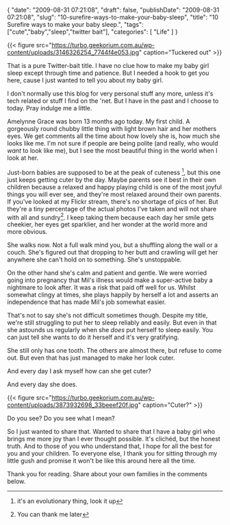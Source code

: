 {
    "date": "2009-08-31 07:21:08",
    "draft": false,
    "publishDate": "2009-08-31 07:21:08",
    "slug": "10-surefire-ways-to-make-your-baby-sleep",
    "title": "10 Surefire ways to make your baby sleep.",
    "tags": ["cute","baby","sleep","twitter bait"],
    "categories": [
        "Life"
    ]
}

{{< figure src="https://turbo.geekorium.com.au/wp-content/uploads/3146326254_7744f4e053.jpg" caption="Tuckered out" >}}

That is a pure Twitter-bait title. I have no clue how to make my baby
girl sleep except through time and patience. But I needed a hook to get
you here, cause I just wanted to tell you about my baby girl.

I don't normally use this blog for very personal stuff any more, unless
it's tech related or stuff I find on the 'net. But I have in the past
and I choose to today. Pray indulge me a little.

Amelynne Grace was born 13 months ago today. My first child. A
gorgeously round chubby little thing with light brown hair and her
mothers eyes. We get comments all the time about how lovely she is, how
much she looks like me. I'm not sure if people are being polite (and
really, who would *want* to look like me), but I see the most beautiful
thing in the world when I look at her.

Just-born babies are supposed to be at the peak of cuteness [^evolution], but this one just keeps getting cuter
by the day. Maybe parents see it best in their own children because a
relaxed and happy playing child is one of the most joyful things you
will ever see, and they're most relaxed around their own parents. If
you've looked at my Flickr stream, there's no shortage of pics of her.
But they're a tiny percentage of the actual photos I've taken and will
not share with all and sundry[^thank]. I keep taking
them because each day her smile gets cheekier, her eyes get sparklier,
and her wonder at the world more and more obvious.

She walks now. Not a full walk mind you, but a shuffling along the wall
or a couch. She's figured out that dropping to her butt and crawling
will get her anywhere she can't hold on to something. She's unstoppable.

On the other hand she's calm and patient and gentle. We were worried
going into pregnancy that Mil's illness would make a super-active baby a
nightmare to look after. It was a risk that paid off well for us. Whilst
somewhat clingy at times, she plays happily by herself a lot and asserts
an independence that has made Mil's job somewhat easier.

That's not to say she's not difficult sometimes though. Despite my
title, we're still struggling to put her to sleep reliably and easily.
But even in that she astounds us regularly when she *does* put herself
to sleep easily. You can just tell she wants to do it herself and it's
very gratifying.

She still only has one tooth. The others are almost there, but refuse to
come out. But even that has just managed to make her look cuter.

And every day I ask myself how can she get cuter?

And every day she does.

{{< figure src="https://turbo.geekorium.com.au/wp-content/uploads/3873932698_33beeef20f.jpg" caption="Cuter?" >}}

Do you see? Do you see what I mean?

So I just wanted to share that. Wanted to share that I have a baby girl
who brings me more joy than I ever thought possible. It's clichéd, but
the honest truth. And to those of you who understand that, I hope for
all the best for you and your children. To everyone else, I thank you
for sitting through my little gush and promise it won't be like this
around here all the time.

Thank you for reading. Share about your own families in the comments
below.

[^evolution]:it's an evolutionary thing, look it up
[^thank]:You can thank me later